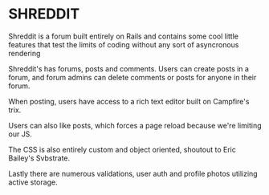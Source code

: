 # SHREDDIT

Shreddit is a forum built entirely on Rails and contains some cool little features that test the limits of coding without any sort of asyncronous rendering 

Shreddit's has forums, posts and comments. Users can create posts in a forum, and forum admins can delete comments or posts for anyone in their forum.

When posting, users have access to a rich text editor built on Campfire's trix.

Users can also like posts, which forces a page reload because we're limiting our JS.

The CSS is also entirely custom and object oriented, shoutout to Eric Bailey's Svbstrate.

Lastly there are numerous validations, user auth and profile photos utilizing active storage.
